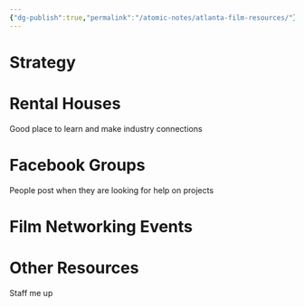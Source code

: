 ```yaml
---
{"dg-publish":true,"permalink":"/atomic-notes/atlanta-film-resources/"}
---
```


# Strategy



# Rental Houses
Good place to learn and make industry connections
# Facebook Groups
People post when they are looking for help on projects

# Film Networking Events

# Other Resources
Staff me up

